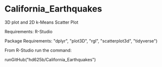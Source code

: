 # California_Earthquakes
3D plot and 2D k-Means Scatter Plot 

Requirements: R-Studio 

Package Requirements: "dplyr", "plot3D", "rgl", "scatterplot3d", "tidyverse") 

From R-Studio run the command:

runGitHub("hd625b/California_Earthquakes")
